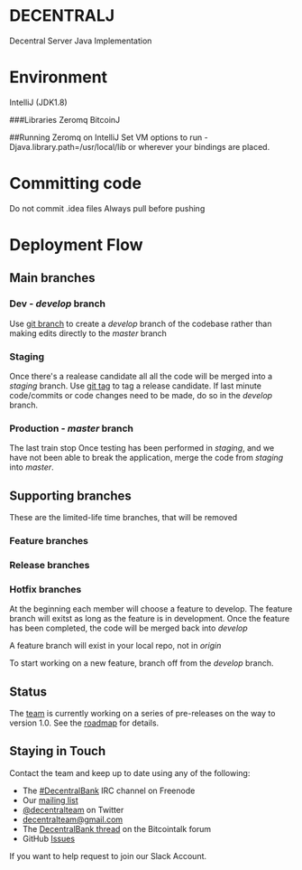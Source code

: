 DECENTRALJ
==========

Decentral Server Java Implementation

# Environment
IntelliJ (JDK1.8)

###Libraries
Zeromq
BitcoinJ

##Running Zeromq on IntelliJ
Set VM options to run -Djava.library.path=/usr/local/lib  or wherever your bindings are placed.

# Committing code
Do not commit .idea files
Always pull before pushing

# Deployment Flow

## Main branches

### Dev - *develop* branch
Use  [git branch](http://git-scm.com/book/ch3-2.html) to create a *develop* branch of the codebase rather than making edits directly to the *master* branch
> 
>

### Staging
Once there's a realease candidate all all the code will be merged into a *staging* branch.
Use [git tag](http://git-scm.com/book/en/Git-Basics-Tagging) to tag a release candidate.
If last minute code/commits or code changes need to be made, do so in the *develop* branch.

### Production - *master* branch
The last train stop
Once testing has been performed in *staging*, and we have not been able to break the application, merge the code from *staging* into *master*.

## Supporting branches
These are the limited-life time branches, that will be removed

### Feature branches
### Release branches
### Hotfix branches

At the beginning each member will choose a feature to develop.
The feature branch will exitst as long as the feature is in development.
Once the feature has been completed, the code will be merged back into *develop*

A feature branch will exist in your local repo, not in *origin*

To start working on a new feature, branch off from the *develop* branch.


Status
------

The [team](https://github.com/orgs/DecentralBank/people) is currently working on a series of pre-releases on the way to version 1.0. See the [roadmap](https://github.com/DecentralBank/decentralj/wiki/Roadmap) for details.



Staying in Touch
----------------

Contact the team and keep up to date using any of the following:

 - The [#DecentralBank](https://webchat.freenode.net/?channels=DecentralBank) IRC channel on Freenode
 - Our [mailing list](https://groups.google.com/forum/#!forum/DecentralBank)
 - [@decentralteam](https://twitter.com/decentralteam) on Twitter
 - [decentralteam@gmail.com](mailto:decentralteam@gmail.com)
 - The [DecentralBank thread](https://bitcointalk.org/index.php?topic=718112.new#new) on the Bitcointalk forum
 - GitHub [Issues](https://github.com/DecentralBank/decentralj/issues)

If you want to help request to join our Slack Account.


